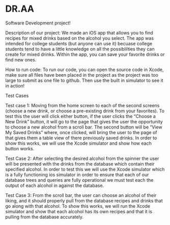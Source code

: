 # DR.AA
Software Development project!

Description of our project: We made an iOS app that allows you to find recipes for mixed drinks based on the alcohol you select. The app was intended for college students (but anyone can use it) becuase college students tend to have a little knowledge on all the possiblilties they can create for mixed drinks. Within the app, you can save your favorite drinks or find new ones. 

How to run code: To run our code, you can open the source code in Xcode, make sure all files have been placed in the project as the project was too large to submit as one file to github. Then use the built in simulator to see it in action!

Test Cases

Test case 1: Moving from the home screen to each of the second screens (choose a new drink, or choose a pre-existing drink from your favorites). To test this the user will click either button, if the user clicks the “Choose a New Drink” button, it will go to the page that gives the user the opportunity to choose a new alcohol from a scroll bar. The second button will be “View My Saved Drinks” where, once clicked, will bring the user to the page of that gives them a table view of there previously saved drinks. In order to show this works, we will use the Xcode simulator and show how each button works.

Test Case 2: After selecting the desired alcohol from the spinner the user will be presented with the drinks from the database which contain their specified alcohol. In order to test this we will use the Xcode simulator which is a fully functioning ios simulator in order to ensure that each of our database trees and queries are fully operational we must test each the output of each alcohol in against the database. 

Test Case 3: From the scroll bar, the user can choose an alcohol of their liking, and it should properly pull from the database recipes and drinks that go along with that alcohol. To show this works, we will run the Xcode simulator and show that each alcohol has its own recipes and that it is pulling from the database accurately.
